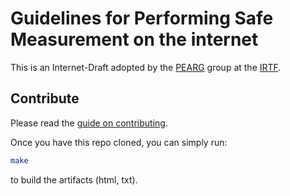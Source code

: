 # Guidelines for Performing Safe Measurement on the internet

This is an Internet-Draft adopted by the [PEARG](https://pearg.org) group at the [IRTF](https://irtf.org).

## Contribute

Please read the [guide on contributing](CONTRIBUTING.md).

Once you have this repo cloned, you can simply run:

```bash
make
```
to build the artifacts (html, txt).

